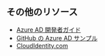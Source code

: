 ## その他のリソース

- [Azure AD 開発者ガイド]( https://azure.microsoft.com/documentation/articles/active-directory-developers-guide/)
- [GitHub の Azure AD サンプル](https://github.com/AzureAdSamples)
- [CloudIdentity.com](http://cloudidentity.com)

<!----HONumber=AcomDC_0309_2016-->